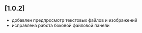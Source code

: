 ## [1.0.2]
- добавлен предпросмотр текстовых файлов и изображений
- исправлена работа боковой файловой панели